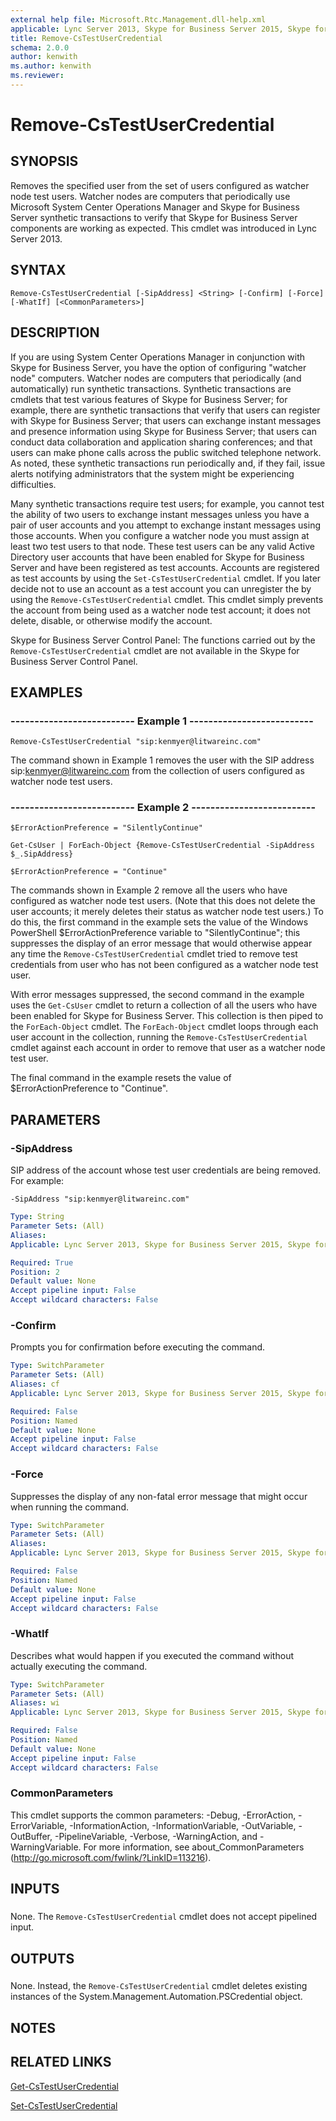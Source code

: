 ```yaml
---
external help file: Microsoft.Rtc.Management.dll-help.xml
applicable: Lync Server 2013, Skype for Business Server 2015, Skype for Business Server 2019
title: Remove-CsTestUserCredential
schema: 2.0.0
author: kenwith
ms.author: kenwith
ms.reviewer:
---
```


# Remove-CsTestUserCredential

## SYNOPSIS
Removes the specified user from the set of users configured as watcher node test users.
Watcher nodes are computers that periodically use Microsoft System Center Operations Manager and Skype for Business Server synthetic transactions to verify that Skype for Business Server components are working as expected.
This cmdlet was introduced in Lync Server 2013.


## SYNTAX

```
Remove-CsTestUserCredential [-SipAddress] <String> [-Confirm] [-Force] [-WhatIf] [<CommonParameters>]
```

## DESCRIPTION
If you are using System Center Operations Manager in conjunction with Skype for Business Server, you have the option of configuring "watcher node" computers.
Watcher nodes are computers that periodically (and automatically) run synthetic transactions.
Synthetic transactions are cmdlets that test various features of Skype for Business Server; for example, there are synthetic transactions that verify that users can register with Skype for Business Server; that users can exchange instant messages and presence information using Skype for Business Server; that users can conduct data collaboration and application sharing conferences; and that users can make phone calls across the public switched telephone network.
As noted, these synthetic transactions run periodically and, if they fail, issue alerts notifying administrators that the system might be experiencing difficulties.

Many synthetic transactions require test users; for example, you cannot test the ability of two users to exchange instant messages unless you have a pair of user accounts and you attempt to exchange instant messages using those accounts.
When you configure a watcher node you must assign at least two test users to that node.
These test users can be any valid Active Directory user accounts that have been enabled for Skype for Business Server and have been registered as test accounts.
Accounts are registered as test accounts by using the `Set-CsTestUserCredential` cmdlet.
If you later decide not to use an account as a test account you can unregister the by using the `Remove-CsTestUserCredential` cmdlet.
This cmdlet simply prevents the account from being used as a watcher node test account; it does not delete, disable, or otherwise modify the account.

Skype for Business Server Control Panel: The functions carried out by the `Remove-CsTestUserCredential` cmdlet are not available in the Skype for Business Server Control Panel.


## EXAMPLES

### -------------------------- Example 1 --------------------------
```
Remove-CsTestUserCredential "sip:kenmyer@litwareinc.com"
```

The command shown in Example 1 removes the user with the SIP address sip:kenmyer@litwareinc.com from the collection of users configured as watcher node test users.


### -------------------------- Example 2 --------------------------
```
$ErrorActionPreference = "SilentlyContinue"

Get-CsUser | ForEach-Object {Remove-CsTestUserCredential -SipAddress $_.SipAddress}

$ErrorActionPreference = "Continue"
```

The commands shown in Example 2 remove all the users who have configured as watcher node test users.
(Note that this does not delete the user accounts; it merely deletes their status as watcher node test users.) To do this, the first command in the example sets the value of the Windows PowerShell $ErrorActionPreference variable to "SilentlyContinue"; this suppresses the display of an error message that would otherwise appear any time the `Remove-CsTestUserCredential` cmdlet tried to remove test credentials from user who has not been configured as a watcher node test user.

With error messages suppressed, the second command in the example uses the `Get-CsUser` cmdlet to return a collection of all the users who have been enabled for Skype for Business Server.
This collection is then piped to the `ForEach-Object` cmdlet.
The `ForEach-Object` cmdlet loops through each user account in the collection, running the `Remove-CsTestUserCredential` cmdlet against each account in order to remove that user as a watcher node test user.

The final command in the example resets the value of $ErrorActionPreference to "Continue".


## PARAMETERS

### -SipAddress
SIP address of the account whose test user credentials are being removed.
For example:

`-SipAddress "sip:kenmyer@litwareinc.com"`

```yaml
Type: String
Parameter Sets: (All)
Aliases: 
Applicable: Lync Server 2013, Skype for Business Server 2015, Skype for Business Server 2019

Required: True
Position: 2
Default value: None
Accept pipeline input: False
Accept wildcard characters: False
```

### -Confirm
Prompts you for confirmation before executing the command.

```yaml
Type: SwitchParameter
Parameter Sets: (All)
Aliases: cf
Applicable: Lync Server 2013, Skype for Business Server 2015, Skype for Business Server 2019

Required: False
Position: Named
Default value: None
Accept pipeline input: False
Accept wildcard characters: False
```

### -Force
Suppresses the display of any non-fatal error message that might occur when running the command.

```yaml
Type: SwitchParameter
Parameter Sets: (All)
Aliases: 
Applicable: Lync Server 2013, Skype for Business Server 2015, Skype for Business Server 2019

Required: False
Position: Named
Default value: None
Accept pipeline input: False
Accept wildcard characters: False
```

### -WhatIf
Describes what would happen if you executed the command without actually executing the command.

```yaml
Type: SwitchParameter
Parameter Sets: (All)
Aliases: wi
Applicable: Lync Server 2013, Skype for Business Server 2015, Skype for Business Server 2019

Required: False
Position: Named
Default value: None
Accept pipeline input: False
Accept wildcard characters: False
```

### CommonParameters
This cmdlet supports the common parameters: -Debug, -ErrorAction, -ErrorVariable, -InformationAction, -InformationVariable, -OutVariable, -OutBuffer, -PipelineVariable, -Verbose, -WarningAction, and -WarningVariable. For more information, see about_CommonParameters (http://go.microsoft.com/fwlink/?LinkID=113216).

## INPUTS

###  
None.
The `Remove-CsTestUserCredential` cmdlet does not accept pipelined input.

## OUTPUTS

###  
None.
Instead, the `Remove-CsTestUserCredential` cmdlet deletes existing instances of the System.Management.Automation.PSCredential object.

## NOTES

## RELATED LINKS

[Get-CsTestUserCredential](Get-CsTestUserCredential.md)

[Set-CsTestUserCredential](Set-CsTestUserCredential.md)

